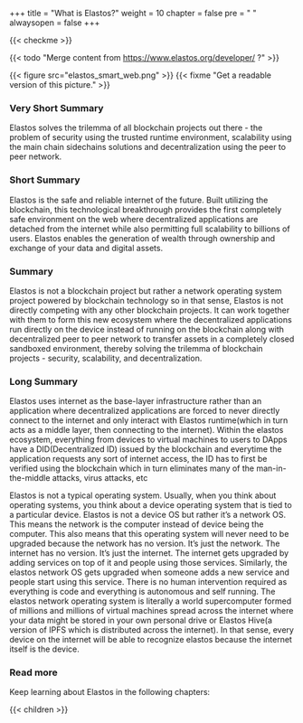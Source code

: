 +++
title = "What is Elastos?"
weight = 10
chapter = false
pre = "<i class='fa ela-folder'></i> "
alwaysopen = false
+++

{{< checkme >}}

{{< todo "Merge content from https://www.elastos.org/developer/ ?" >}}

{{< figure src="elastos_smart_web.png" >}}
{{< fixme "Get a readable version of this picture." >}}

### Very Short Summary
Elastos solves the trilemma of all blockchain projects out there - the problem of security using the trusted runtime environment, scalability using the main chain sidechains solutions and decentralization using the peer to peer network.

### Short Summary
Elastos is the safe and reliable internet of the future. Built utilizing the blockchain, this technological breakthrough provides the first completely safe environment on the web where decentralized applications are detached from the internet while also permitting full scalability to billions of users. Elastos enables the generation of wealth through ownership and exchange of your data and digital assets.

### Summary
Elastos is not a blockchain project but rather a network operating system project powered by blockchain technology so in that sense, Elastos is not directly competing with any other blockchain projects. It can work together with them to form this new ecosystem where the decentralized applications run directly on the device instead of running on the blockchain along with decentralized peer to peer network to transfer assets in a completely closed sandboxed environment, thereby solving the trilemma of blockchain projects - security, scalability, and decentralization.

### Long Summary
Elastos uses internet as the base-layer infrastructure rather than an application where decentralized applications are forced to never directly connect to the internet and only interact with Elastos runtime(which in turn acts as a middle layer, then connecting to the internet). Within the elastos ecosystem, everything from devices to virtual machines to users to DApps have a DID(Decentralized ID) issued by the blockchain and everytime the application requests any sort of internet access, the ID has to first be verified using the blockchain which in turn eliminates many of the man-in-the-middle attacks, virus attacks, etc

Elastos is not a typical operating system. Usually, when you think about operating systems, you think about a device operating system that is tied to a particular device. Elastos is not a device OS but rather it’s a network OS. This means the network is the computer instead of device being the computer. This also means that this operating system will never need to be upgraded because the network has no version. It’s just the network. The internet has no version. It’s just the internet. The internet gets upgraded by adding services on top of it and people using those services. Similarly, the elastos network OS gets upgraded when someone adds a new service and people start using this service. There is no human intervention required as everything is code and everything is autonomous and self running. The elastos network operating system is literally a world supercomputer formed of millions and millions of virtual machines spread across the internet where your data might be stored in your own personal drive or Elastos Hive(a version of IPFS which is distributed across the internet). In that sense, every device on the internet will be able to recognize elastos because the internet itself is the device.

### Read more 

Keep learning about Elastos in the following chapters:

{{< children >}}
